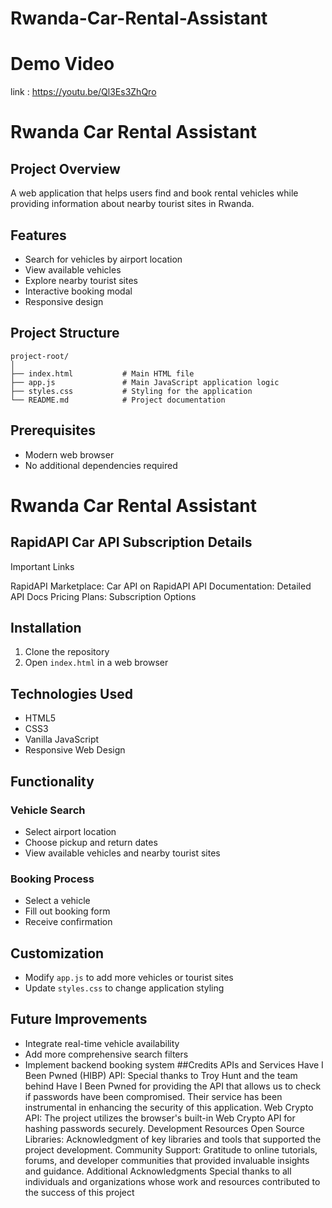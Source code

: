 # Rwanda-Car-Rental-Assistant

# Demo Video
link : https://youtu.be/Ql3Es3ZhQro
# Rwanda Car Rental Assistant

## Project Overview
A web application that helps users find and book rental vehicles while providing information about nearby tourist sites in Rwanda.

## Features
- Search for vehicles by airport location
- View available vehicles
- Explore nearby tourist sites
- Interactive booking modal
- Responsive design

## Project Structure
```
project-root/
│
├── index.html           # Main HTML file
├── app.js               # Main JavaScript application logic
├── styles.css           # Styling for the application
└── README.md            # Project documentation
```

## Prerequisites
- Modern web browser
- No additional dependencies required
# Rwanda Car Rental Assistant

## RapidAPI Car API Subscription Details
Important Links

RapidAPI Marketplace: Car API on RapidAPI
API Documentation: Detailed API Docs
Pricing Plans: Subscription Options

## Installation
1. Clone the repository
2. Open `index.html` in a web browser

## Technologies Used
- HTML5
- CSS3
- Vanilla JavaScript
- Responsive Web Design

## Functionality
### Vehicle Search
- Select airport location
- Choose pickup and return dates
- View available vehicles and nearby tourist sites

### Booking Process
- Select a vehicle
- Fill out booking form
- Receive confirmation

## Customization
- Modify `app.js` to add more vehicles or tourist sites
- Update `styles.css` to change application styling

## Future Improvements
- Integrate real-time vehicle availability
- Add more comprehensive search filters
- Implement backend booking system
##Credits
APIs and Services
Have I Been Pwned (HIBP) API: Special thanks to Troy Hunt and the team behind Have I Been Pwned for providing the API that allows us to check if passwords have been compromised. Their service has been instrumental in enhancing the security of this application.
Web Crypto API: The project utilizes the browser's built-in Web Crypto API for hashing passwords securely.
Development Resources
Open Source Libraries: Acknowledgment of key libraries and tools that supported the project development.
Community Support: Gratitude to online tutorials, forums, and developer communities that provided invaluable insights and guidance.
Additional Acknowledgments
Special thanks to all individuals and organizations whose work and resources contributed to the success of this project
